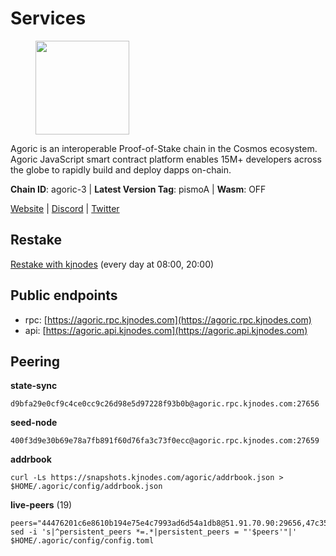 # Services

<figure><img src="https://raw.githubusercontent.com/kj89/testnet_manuals/main/pingpub/logos/agoric.png" width="150" alt=""><figcaption></figcaption></figure>

Agoric is an interoperable Proof-of-Stake chain in the Cosmos ecosystem.  Agoric JavaScript smart contract platform enables 15M+ developers across the  globe to rapidly build and deploy dapps on-chain.

**Chain ID**: agoric-3 | **Latest Version Tag**: pismoA | **Wasm**: OFF

[Website](https://agoric.com) | [Discord](https://discord.com/invite/qDW8DRes4s) | [Twitter](https://twitter.com/agoric)

## Restake

[Restake with kjnodes](https://restake.app/agoric/agoricvaloper1ku5sm2twlsywdrp4wz3kfwgyrtqtp0lpr3nvk8) (every day at 08:00, 20:00)
## Public endpoints

* rpc: [https://agoric.rpc.kjnodes.com](https://agoric.rpc.kjnodes.com)
* api: [https://agoric.api.kjnodes.com](https://agoric.api.kjnodes.com)

## Peering

**state-sync**

```
d9bfa29e0cf9c4ce0cc9c26d98e5d97228f93b0b@agoric.rpc.kjnodes.com:27656
```

**seed-node**

```
400f3d9e30b69e78a7fb891f60d76fa3c73f0ecc@agoric.rpc.kjnodes.com:27659
```

**addrbook**
```
curl -Ls https://snapshots.kjnodes.com/agoric/addrbook.json > $HOME/.agoric/config/addrbook.json
```

**live-peers** (19)
```
peers="44476201c6e8610b194e75e4c7993ad6d54a1db8@51.91.70.90:29656,47c35c8137ad2098e0b2a79077fea93a530034d8@185.144.83.130:26656,a70c51115e32312ded2ed3ae82a8a06657422753@35.215.32.174:26656,e70955351f601ea5be9a9bf41032949a777f31b3@207.244.255.229:10003,a38a30c1dd31f63be2befd40b82964b215c3c288@165.22.251.28:26656,0464c8dded70d01f5ab50a8d6047a6b27ddf2ccd@84.244.95.232:26656,d9bfa29e0cf9c4ce0cc9c26d98e5d97228f93b0b@65.109.88.38:27656,711f6f36a6ec3924b6d721de6adce604092e59f2@116.202.226.169:26656,f095bb53006ebddcbbf29c8df70dddcba6419e36@142.93.145.13:26656,0837c0dac0bb15e79e64207bb0fa5a9a6fa42ad4@178.62.116.62:26656,4eea1e0a22d8d2ade108fc5f8e07d6d6e711e909@65.108.10.138:26656,e780b9c3b6f761efb7ba3bca74d3011f9bdf4bfd@139.59.8.48:26060,2aedd7163a8ee725507e461b13fb90c091ee1c42@128.0.51.32:26656,e5970b2440e4083c7d74b51c8991ac9fd0f54dc0@162.55.132.48:15634,023be2465f7292cb3284a50787d6edc5a75c62a2@95.214.52.166:26656,1312bbbd4ed1e58b9e4eb1d7788187a4607915e9@165.22.199.234:26060,ca4c3b9d0cf78d934a3b972c328db2e4a9a66c42@64.32.40.134:26656,c84170667fcf54024b24f05b2f9dd6608570ac8c@157.90.35.145:28656,f8ff12a774770fea36beadb303ccffc86863c6ec@65.109.69.59:14456"
sed -i 's|^persistent_peers *=.*|persistent_peers = "'$peers'"|' $HOME/.agoric/config/config.toml
```
